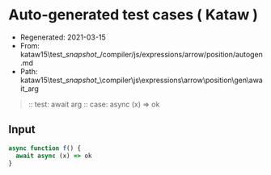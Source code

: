 # Auto-generated test cases ( Kataw )
- Regenerated: 2021-03-15
- From: kataw15\test\__snapshot__/compiler/js/expressions/arrow/position/autogen.md
- Path: kataw15\test\__snapshot__\compiler\js\expressions\arrow\position\gen\await_arg
> :: test: await arg
> :: case: async (x) => ok
## Input

`````js
async function f() {
  await async (x) => ok
}
`````

